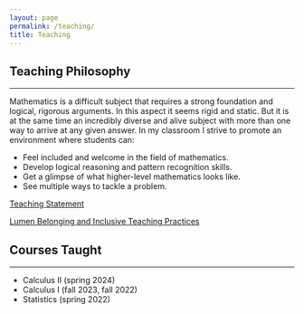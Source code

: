 ```yaml
---
layout: page
permalink: /teaching/
title: Teaching
---
```

## Teaching Philosophy
---
Mathematics is a difficult subject that requires a strong foundation and logical, rigorous arguments. In this aspect it seems rigid and static. But it is at the same time an incredibly diverse and alive subject with more than one way to arrive at any given answer. In my classroom I strive to promote an environment where students can:

- Feel included and welcome in the field of mathematics.
- Develop logical reasoning and pattern recognition skills.
- Get a glimpse of what higher-level mathematics looks like.
- See multiple ways to tackle a problem.

[Teaching Statement](/TeachingStatement.pdf)

[Lumen Belonging and Inclusive Teaching Practices](/images/LumenCertificate.pdf)

## Courses Taught
---
- Calculus II (spring 2024)
- Calculus I (fall 2023, fall 2022)
- Statistics (spring 2022)


